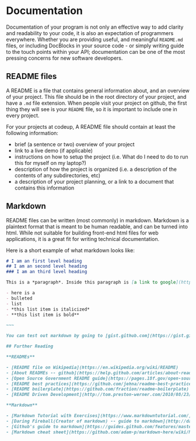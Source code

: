 # Documentation

Documentation of your program is not only an effective way to add clarity and readability to your code, it is also an expectation of programmers everywhere. Whether you are providing useful, and meaningful `README.md` files, or including DocBlocks in your source code - or simply writing guide to the touch points within your API; documentation can be one of the most pressing concerns for new software developers.

## README files

A README is a file that contains general information about, and an overview of your project. This file should be in the root directory of your project, and have a `.md` file extension. When people visit your project on github, the first thing they will see is your `README` file, so it is important to include one in every project.

For your projects at codeup, A README file should contain at least the following information:

- brief (a sentence or two) overview of your project
- link to a live demo (if applicable)
- instructions on how to setup the project (i.e. What do I need to do to run
  this for myself on my laptop?)
- description of how the project is organized (i.e. a description of the
  contents of any subdirectories, etc)
- a description of your project planning, or a link to a document that contains
  this information

## Markdown

README files can be written (most commonly) in markdown. Markdown is a plaintext format that is meant to be human readable, and can be turned into html. While not suitable for building front-end html files for web applications, it is a great fit for writing technical documentation.

Here is a short example of what markdown looks like:

```markdown
# I am an first level heading
## I am an second level heading
### I am an third level heading

This is a *paragraph*. Inside this paragraph is [a link to google](https://google.com/)

- here is a
- bulleted
- list
- *this list item is italicized*
- **this list item is bold**

~~~

You can test out markdown by going to [gist.github.com](https://gist.github.com) and creating a gist with a file extension of `.md`. When you update the file, github will render the markdown file as html.

## Further Reading

**READMEs**

- [README file on Wikipedia](https://en.wikipedia.org/wiki/README)
- [About READMEs -- github](https://help.github.com/articles/about-readmes/)
- [Open Source Government README guide](https://pages.18f.gov/open-source-guide/making-readmes-readable/)
- [README best practices](https://github.com/jehna/readme-best-practices)
- [README boilerplate](https://github.com/fraction/readme-boilerplate)
- [README Driven Development](http://tom.preston-werner.com/2010/08/23/readme-driven-development.html)

**Markdown**

- [Markdown Tutorial with Exercises](https://www.markdowntutorial.com/)
- [Daring Fireball(Creator of markdown) -- guide to markdown](http://daringfireball.net/projects/markdown/)
- [Github's guide to markdown](https://guides.github.com/features/mastering-markdown/#)
- [Markdown cheat sheet](https://github.com/adam-p/markdown-here/wiki/Markdown-Cheatsheet)
